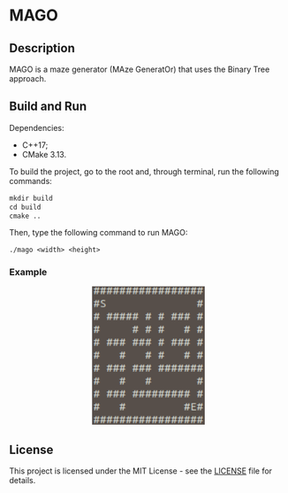 # MAGO

## Description

MAGO is a maze generator (MAze GeneratOr) that uses the Binary Tree approach.

## Build and Run

Dependencies:

- C++17;
- CMake 3.13.

To build the project, go to the root and, through terminal, run the following
commands:

```
mkdir build
cd build
cmake ..
```

Then, type the following command to run MAGO:

```
./mago <width> <height>
```

### Example

<div style="margin: 0 auto; max-width: 250px;">
	<p align="center">
		<img height="250px" src ="img/btmaze.png"/>
	</p>
</div>

## License

This project is licensed under the MIT License - see the [LICENSE](LICENSE) file
for details.
